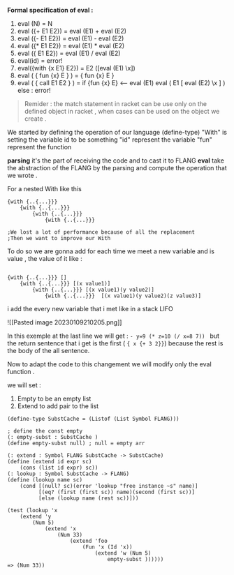 **Formal specification of eval :**
1. eval (N) = N 
2. eval ({+ E1 E2}) = eval (E1) + eval (E2)
3. eval ({- E1 E2}) = eval (E1) - eval (E2)
4. eval ({\* E1 E2}) = eval (E1) * eval (E2)
5. eval ({ E1 E2}) = eval (E1) / eval (E2)
6. eval(id) = error!
7. eval({with {x E1} E2}) = E2 (\[eval (E1) \x])  
8. eval ( { fun {x} E } ) = { fun {x} E }
9. eval ( { call E1 E2 } ) = if {fun {x} E} <--  eval (E1)
							eval ( E1 \[ eval (E2) \x ] )
						else : error!

>Remider : the match statement in racket can be use only on the defined object in racket , when cases can be used on the object we create .


We started by defining the operation of our language (define-type)
"With"  is setting the variable id to be something
"id" represent  the variable 
"fun" represent the function 

**parsing** it's the part of receiving the code and to cast it to FLANG
**eval** take the abstraction of the FLANG by the parsing and compute the operation that we wrote .

For a nested With like this 
```racket
{with {..{...}}}
	{with {..{...}}}
		{with {..{...}}}
			{with {..{...}}}

;We lost a lot of performance because of all the replacement 
;Then we want to improve our With 
```

To do so we are gonna add for each time we meet a new variable and is value , the value of it like : 
```racket

{with {..{...}}} []
	{with {..{...}}} [(x value1)]
		{with {..{...}}} [(x value1)(y value2)]
			{with {..{...}}}  [(x value1)(y value2)(z value3)]
```

i add the every new variable that i met like in a stack LIFO

![[Pasted image 20230109210205.png]]

In this exemple at the last line we will get : 
`- y=9 (* z=10 (/ x=8 7)) ` but the return sentence that i get is the first ( `{ x {+ 3 2}}`) because the rest is the body of the all sentence.

Now to adapt the code to this changement we will modify only the eval function .

we will set :
1. Empty to be an empty list 
2. Extend to add pair to the list

```racket
(define-type SubstCache = (Listof (List Symbol FLANG)))

; define the const empty
(: empty-subst : SubstCache )
(define empty-subst null) ; null = empty arr

(: extend : Symbol FLANG SubstCache -> SubstCache)
(define (extend id expr sc)
	(cons (list id expr) sc))
(: lookup : Symbol SubstCache -> FLANG)
(define (lookup name sc)
	(cond [(null? sc)(error 'lookup "free instance ~s" name)]
		  [(eq? (first (first sc)) name)(second (first sc))]
		  [else (lookup name (rest sc))]))

(test (lookup 'x
	(extend 'y
		(Num 5)
			(extend 'x
				(Num 33)
					(extend 'foo
						(Fun 'x (Id 'x))
							(extend 'w (Num 5)
								empty-subst ))))))
=> (Num 33))
```

